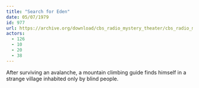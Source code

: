 ```yaml
---
title: "Search for Eden"
date: 05/07/1979
id: 977
url: https://archive.org/download/cbs_radio_mystery_theater/cbs_radio_mystery_theater-0951-1000.zip/cbs_radio_mystery_theater-0951-1000%2Fcbsrmt_0977_search_for_eden.mp3
actors:
  - 126
  - 10
  - 20
  - 38
---
```

After surviving an avalanche, a mountain climbing guide finds himself in a strange village inhabited only by blind people.